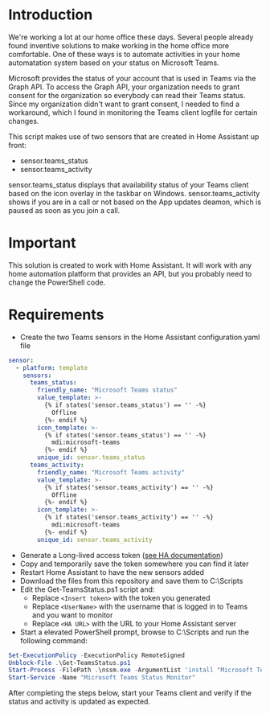 # Introduction
We're working a lot at our home office these days. Several people already found inventive solutions to make working in the home office more comfortable. One of these ways is to automate activities in your home automatation system based on your status on Microsoft Teams.

Microsoft provides the status of your account that is used in Teams via the Graph API. To access the Graph API, your organization needs to grant consent for the organization so everybody can read their Teams status. Since my organization didn't want to grant consent, I needed to find a workaround, which I found in monitoring the Teams client logfile for certain changes.

This script makes use of two sensors that are created in Home Assistant up front:
* sensor.teams_status
* sensor.teams_activity

sensor.teams_status displays that availability status of your Teams client based on the icon overlay in the taskbar on Windows. sensor.teams_activity shows if you are in a call or not based on the App updates deamon, which is paused as soon as you join a call.

# Important
This solution is created to work with Home Assistant. It will work with any home automation platform that provides an API, but you probably need to change the PowerShell code.

# Requirements
* Create the two Teams sensors in the Home Assistant configuration.yaml file
```yaml
sensor:
  - platform: template
    sensors:
      teams_status:
        friendly_name: "Microsoft Teams status"
        value_template: >-
          {% if states('sensor.teams_status') == '' -%}
            Offline
          {%- endif %}
        icon_template: >-
          {% if states('sensor.teams_status') == '' -%}
            mdi:microsoft-teams
          {%- endif %}
        unique_id: sensor.teams_status
      teams_activity:
        friendly_name: "Microsoft Teams activity"
        value_template: >-
          {% if states('sensor.teams_activity') == '' -%}
            Offline
          {%- endif %}
        icon_template: >-
          {% if states('sensor.teams_activity') == '' -%}
            mdi:microsoft-teams
          {%- endif %}
        unique_id: sensor.teams_activity
```
* Generate a Long-lived access token ([see HA documentation](https://developers.home-assistant.io/docs/auth_api/#long-lived-access-token))
* Copy and temporarily save the token somewhere you can find it later
* Restart Home Assistant to have the new sensors added
* Download the files from this repository and save them to C:\Scripts
* Edit the Get-TeamsStatus.ps1 script and:
  * Replace `<Insert token>` with the token you generated
  * Replace `<UserName>` with the username that is logged in to Teams and you want to monitor
  * Replace `<HA URL>` with the URL to your Home Assistant server
* Start a elevated PowerShell prompt, browse to C:\Scripts and run the following command:
```powershell
Set-ExecutionPolicy -ExecutionPolicy RemoteSigned
Unblock-File .\Get-TeamsStatus.ps1
Start-Process -FilePath .\nssm.exe -ArgumentList 'install "Microsoft Teams Status Monitor" "C:\Windows\System32\WindowsPowerShell\v1.0\powershell.exe" "-command "& { . C:\Scripts\Get-TeamsStatus.ps1 }"" ' -NoNewWindow -Wait
Start-Service -Name "Microsoft Teams Status Monitor"
```

After completing the steps below, start your Teams client and verify if the status and activity is updated as expected.